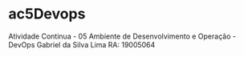 # ac5Devops
Atividade Continua - 05 Ambiente de Desenvolvimento e Operação - DevOps
Gabriel da Silva Lima RA: 19005064
